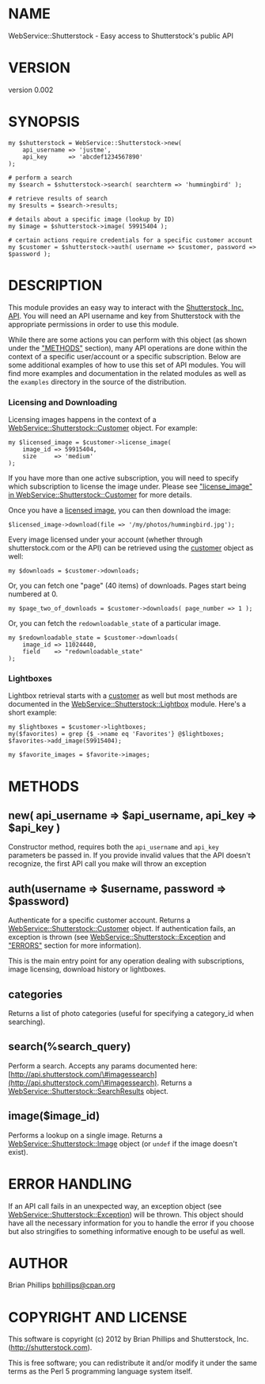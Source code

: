 # NAME

WebService::Shutterstock - Easy access to Shutterstock's public API

# VERSION

version 0.002

# SYNOPSIS

	my $shutterstock = WebService::Shutterstock->new(
		api_username => 'justme',
		api_key      => 'abcdef1234567890'
	);

	# perform a search
	my $search = $shutterstock->search( searchterm => 'hummingbird' );

	# retrieve results of search
	my $results = $search->results;

	# details about a specific image (lookup by ID)
	my $image = $shutterstock->image( 59915404 );

	# certain actions require credentials for a specific customer account
	my $customer = $shutterstock->auth( username => $customer, password => $password );

# DESCRIPTION

This module provides an easy way to interact with the [Shutterstock, Inc. API](http://api.shutterstock.com).  You will need an API username
and key from Shutterstock with the appropriate permissions in order to
use this module.

While there are some actions you can perform with this object (as shown
under the ["METHODS"](#METHODS) section), many API operations are done within
the context of a specific user/account or a specific subscription.
Below are some additional examples of how to use this set of API modules.
You will find more examples and documentation in the related modules as
well as the `examples` directory in the source of the distribution.

### Licensing and Downloading

Licensing images happens in the context of a
[WebService::Shutterstock::Customer](http://search.cpan.org/perldoc?WebService::Shutterstock::Customer) object.  For example:

	my $licensed_image = $customer->license_image(
		image_id => 59915404,
		size     => 'medium'
	);

If you have more than one active subscription, you will need to
specify which subscription to license the image under.  Please see
["license\_image" in WebService::Shutterstock::Customer](http://search.cpan.org/perldoc?WebService::Shutterstock::Customer#license\_image) for more details.

Once you have a [licensed image](http://search.cpan.org/perldoc?WebService::Shutterstock::LicensedImage),
you can then download the image:

	$licensed_image->download(file => '/my/photos/hummingbird.jpg');

Every image licensed under your account (whether through shutterstock.com or the
API) can be retrieved using the [customer](http://search.cpan.org/perldoc?WebService::Shutterstock::Customer)
object as well:

	my $downloads = $customer->downloads;

Or, you can fetch one "page" (40 items) of downloads. Pages start being numbered at 0.

	my $page_two_of_downloads = $customer->downloads( page_number => 1 );

Or, you can fetch the `redownloadable_state` of a particular image.

	my $redownloadable_state = $customer->downloads(
		image_id => 11024440,
		field    => "redownloadable_state"
	);

### Lightboxes

Lightbox retrieval starts with a [customer](http://search.cpan.org/perldoc?WebService::Shutterstock::Customer)
as well but most methods are documented in the
[WebService::Shutterstock::Lightbox](http://search.cpan.org/perldoc?WebService::Shutterstock::Lightbox) module.  Here's a short example:

	my $lightboxes = $customer->lightboxes;
	my($favorites) = grep {$_->name eq 'Favorites'} @$lightboxes;
	$favorites->add_image(59915404);

	my $favorite_images = $favorite->images;

# METHODS

## new( api\_username => $api\_username, api\_key => $api\_key )

Constructor method, requires both the `api_username` and `api_key`
parameters be passed in.  If you provide invalid values that the API
doesn't recognize, the first API call you make will throw an exception

## auth(username => $username, password => $password)

Authenticate for a specific customer account.  Returns a
[WebService::Shutterstock::Customer](http://search.cpan.org/perldoc?WebService::Shutterstock::Customer) object.  If authentication fails, an
exception is thrown (see [WebService::Shutterstock::Exception](http://search.cpan.org/perldoc?WebService::Shutterstock::Exception) and ["ERRORS"](#ERRORS)
section for more information).

This is the main entry point for any operation dealing with subscriptions,
image licensing, download history or lightboxes.

## categories

Returns a list of photo categories (useful for specifying a category\_id when searching).

## search(%search\_query)

Perform a search.  Accepts any params documented here: [http://api.shutterstock.com/\#imagessearch](http://api.shutterstock.com/\#imagessearch).  Returns a [WebService::Shutterstock::SearchResults](http://search.cpan.org/perldoc?WebService::Shutterstock::SearchResults) object.

## image($image\_id)

Performs a lookup on a single image.  Returns a [WebService::Shutterstock::Image](http://search.cpan.org/perldoc?WebService::Shutterstock::Image) object (or `undef` if the image doesn't exist).

# ERROR HANDLING

If an API call fails in an unexpected way, an exception object (see
[WebService::Shutterstock::Exception](http://search.cpan.org/perldoc?WebService::Shutterstock::Exception)) will be thrown.  This object should
have all the necessary information for you to handle the error if you
choose but also stringifies to something informative enough to be
useful as well.

# AUTHOR

Brian Phillips <bphillips@cpan.org>

# COPYRIGHT AND LICENSE

This software is copyright (c) 2012 by Brian Phillips and Shutterstock, Inc. (http://shutterstock.com).

This is free software; you can redistribute it and/or modify it under
the same terms as the Perl 5 programming language system itself.
